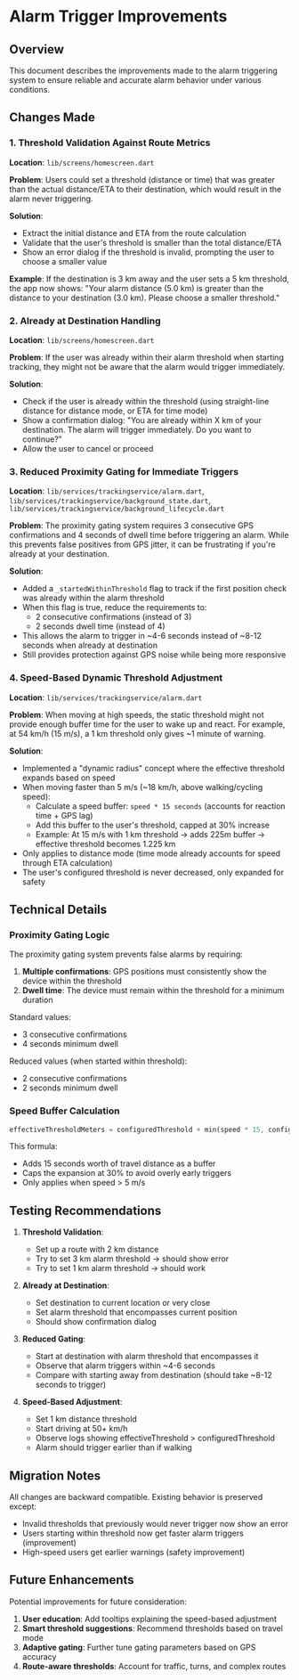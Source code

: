# Alarm Trigger Improvements

## Overview
This document describes the improvements made to the alarm triggering system to ensure reliable and accurate alarm behavior under various conditions.

## Changes Made

### 1. Threshold Validation Against Route Metrics
**Location**: `lib/screens/homescreen.dart`

**Problem**: Users could set a threshold (distance or time) that was greater than the actual distance/ETA to their destination, which would result in the alarm never triggering.

**Solution**: 
- Extract the initial distance and ETA from the route calculation
- Validate that the user's threshold is smaller than the total distance/ETA
- Show an error dialog if the threshold is invalid, prompting the user to choose a smaller value

**Example**: If the destination is 3 km away and the user sets a 5 km threshold, the app now shows: "Your alarm distance (5.0 km) is greater than the distance to your destination (3.0 km). Please choose a smaller threshold."

### 2. Already at Destination Handling
**Location**: `lib/screens/homescreen.dart`

**Problem**: If the user was already within their alarm threshold when starting tracking, they might not be aware that the alarm would trigger immediately.

**Solution**:
- Check if the user is already within the threshold (using straight-line distance for distance mode, or ETA for time mode)
- Show a confirmation dialog: "You are already within X km of your destination. The alarm will trigger immediately. Do you want to continue?"
- Allow the user to cancel or proceed

### 3. Reduced Proximity Gating for Immediate Triggers
**Location**: `lib/services/trackingservice/alarm.dart`, `lib/services/trackingservice/background_state.dart`, `lib/services/trackingservice/background_lifecycle.dart`

**Problem**: The proximity gating system requires 3 consecutive GPS confirmations and 4 seconds of dwell time before triggering an alarm. While this prevents false positives from GPS jitter, it can be frustrating if you're already at your destination.

**Solution**:
- Added a `_startedWithinThreshold` flag to track if the first position check was already within the alarm threshold
- When this flag is true, reduce the requirements to:
  - 2 consecutive confirmations (instead of 3)
  - 2 seconds dwell time (instead of 4)
- This allows the alarm to trigger in ~4-6 seconds instead of ~8-12 seconds when already at destination
- Still provides protection against GPS noise while being more responsive

### 4. Speed-Based Dynamic Threshold Adjustment
**Location**: `lib/services/trackingservice/alarm.dart`

**Problem**: When moving at high speeds, the static threshold might not provide enough buffer time for the user to wake up and react. For example, at 54 km/h (15 m/s), a 1 km threshold only gives ~1 minute of warning.

**Solution**:
- Implemented a "dynamic radius" concept where the effective threshold expands based on speed
- When moving faster than 5 m/s (~18 km/h, above walking/cycling speed):
  - Calculate a speed buffer: `speed * 15 seconds` (accounts for reaction time + GPS lag)
  - Add this buffer to the user's threshold, capped at 30% increase
  - Example: At 15 m/s with 1 km threshold → adds 225m buffer → effective threshold becomes 1.225 km
- Only applies to distance mode (time mode already accounts for speed through ETA calculation)
- The user's configured threshold is never decreased, only expanded for safety

## Technical Details

### Proximity Gating Logic
The proximity gating system prevents false alarms by requiring:
1. **Multiple confirmations**: GPS positions must consistently show the device within the threshold
2. **Dwell time**: The device must remain within the threshold for a minimum duration

Standard values:
- 3 consecutive confirmations
- 4 seconds minimum dwell

Reduced values (when started within threshold):
- 2 consecutive confirmations  
- 2 seconds minimum dwell

### Speed Buffer Calculation
```dart
effectiveThresholdMeters = configuredThreshold + min(speed * 15, configuredThreshold * 0.3)
```

This formula:
- Adds 15 seconds worth of travel distance as a buffer
- Caps the expansion at 30% to avoid overly early triggers
- Only applies when speed > 5 m/s

## Testing Recommendations

1. **Threshold Validation**:
   - Set up a route with 2 km distance
   - Try to set 3 km alarm threshold → should show error
   - Try to set 1 km alarm threshold → should work

2. **Already at Destination**:
   - Set destination to current location or very close
   - Set alarm threshold that encompasses current position
   - Should show confirmation dialog

3. **Reduced Gating**:
   - Start at destination with alarm threshold that encompasses it
   - Observe that alarm triggers within ~4-6 seconds
   - Compare with starting away from destination (should take ~8-12 seconds to trigger)

4. **Speed-Based Adjustment**:
   - Set 1 km distance threshold
   - Start driving at 50+ km/h
   - Observe logs showing effectiveThreshold > configuredThreshold
   - Alarm should trigger earlier than if walking

## Migration Notes

All changes are backward compatible. Existing behavior is preserved except:
- Invalid thresholds that previously would never trigger now show an error
- Users starting within threshold now get faster alarm triggers (improvement)
- High-speed users get earlier warnings (safety improvement)

## Future Enhancements

Potential improvements for future consideration:
1. **User education**: Add tooltips explaining the speed-based adjustment
2. **Smart threshold suggestions**: Recommend thresholds based on travel mode
3. **Adaptive gating**: Further tune gating parameters based on GPS accuracy
4. **Route-aware thresholds**: Account for traffic, turns, and complex routes
